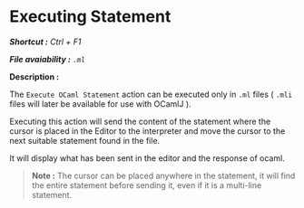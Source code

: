 # **Executing Statement**

***Shortcut :*** *Ctrl + F1*

***File avaiability :*** *`.ml`*

**Description :**

The `Execute OCaml Statement` action can be executed only in `.ml` files ( `.mli` files will later be available for use with OCamlJ ).


Executing this action will send the content of the statement where the cursor is placed in the Editor to the interpreter and move the cursor to the next suitable statement found in the file. 

It will display what has been sent in the editor and the response of ocaml.

> **Note :** The cursor can be placed anywhere in the statement, it will find the entire statement before sending it, even if it is a multi-line statement.
